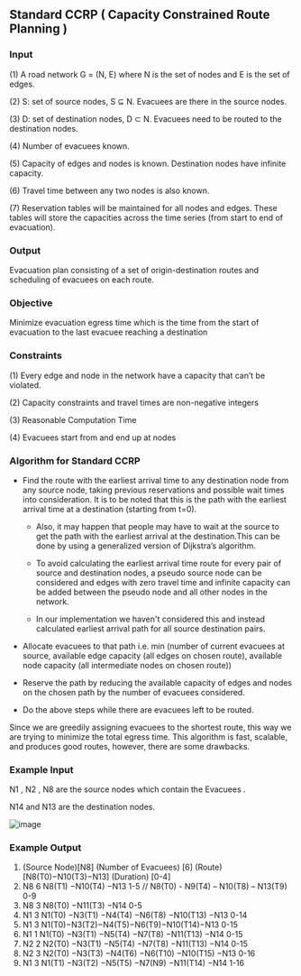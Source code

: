 ## Standard CCRP ( Capacity Constrained Route Planning )

### Input 

(1) A road network G = (N, E) where N is the set of nodes and E is the set of edges.

(2) S: set of source nodes, S ⊆ N. Evacuees are there in the source nodes.

(3) D: set of destination nodes, D ⊂ N. Evacuees need to be routed to the destination nodes.

(4) Number of evacuees known.

(5) Capacity of edges and nodes is known. Destination nodes have infinite capacity.

(6) Travel time between any two nodes is also known.

(7) Reservation tables will be maintained for all nodes and edges. These tables will store the capacities across the time series (from start to end of evacuation).

### Output 

Evacuation plan consisting of a set of origin-destination routes and scheduling of evacuees on each route.

### Objective 

Minimize evacuation egress time which is the time from the start of evacuation to the last evacuee reaching a destination 

### Constraints

(1) Every edge and node in the network have a capacity that can’t be violated.

(2) Capacity constraints and travel times are non-negative integers

(3) Reasonable Computation Time

(4) Evacuees start from and end up at nodes


### Algorithm for Standard CCRP 

  - Find the route with the earliest arrival time to any destination node from any source node, taking previous reservations and possible wait times into consideration. It is to be noted that this is the path with the earliest arrival time at a destination (starting from t=0). 

    - Also, it may happen that people may have to wait at the source to get the path with the earliest arrival at the destination.This can be done by using a generalized version of   Dijkstra’s algorithm. 

    - To avoid calculating the earliest arrival time route for every pair of source and destination nodes, a pseudo source node can be considered and edges with zero travel time and   infinite capacity can be added between the pseudo node and all other nodes in the network. 

    - In our implementation we haven't considered this and instead calculated earliest arrival path for all source destination pairs.

  - Allocate evacuees to that path i.e. min (number of current evacuees at source, available edge capacity (all edges on chosen route), available node capacity (all intermediate     nodes on chosen route))

  - Reserve the path by reducing the available capacity of edges and nodes on the chosen path by the number of evacuees considered.

  - Do the above steps while there are evacuees left to be routed.

   Since we are greedily assigning evacuees to the shortest route, this way we are trying to minimize the total egress time. This algorithm is fast, scalable, and produces good    routes, however, there are some drawbacks.

### Example Input 

N1 , N2 , N8 are the source nodes which contain the Evacuees .

N14 and N13 are the destination nodes.

![image](https://user-images.githubusercontent.com/23136178/137586153-a5324670-6df7-43d7-8f7b-a0ab77f38c31.png)

### Example Output

1. (Source Node)[N8] (Number of Evacuees) [6] (Route) [N8(T0)−N10(T3)−N13] (Duration) [0-4]
2. N8 6 N8(T1) −N10(T4) −N13 1-5 // N8(T0) - N9(T4) – N10(T8) – N13(T9) 0-9
3. N8 3 N8(T0) −N11(T3) −N14 0-5
4. N1 3 N1(T0) −N3(T1) −N4(T4) −N6(T8) −N10(T13) −N13 0-14
5. N1 3 N1(T0)−N3(T2)−N4(T5)−N6(T9)−N10(T14)−N13 0-15
6. N1 1 N1(T0) −N3(T1) −N5(T4) −N7(T8) −N11(T13) −N14 0-15
7. N2 2 N2(T0) −N3(T1) −N5(T4) −N7(T8) −N11(T13) −N14 0-15
8. N2 3 N2(T0) −N3(T3) −N4(T6) −N6(T10) −N10(T15) −N13 0-16
9. N1 3 N1(T1) −N3(T2) −N5(T5) −N7(N9) −N11(T14) −N14 1-16
